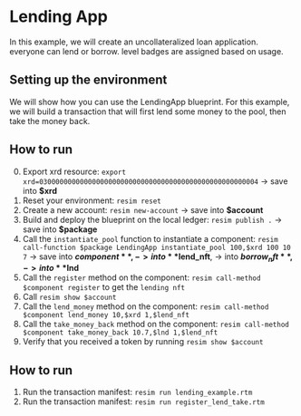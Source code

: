 # Lending App
In this example, we will create an uncollateralized loan application. everyone can lend or borrow. 
level badges are assigned based on usage.

## Setting up the environment
We will show how you can use the LendingApp blueprint. For this example, we will build a transaction that will first lend some money to the pool, then take the money back. 

## How to run
0. Export xrd resource: `export xrd=030000000000000000000000000000000000000000000000000004` -> save into **$xrd**
1. Reset your environment: `resim reset`
2. Create a new account: `resim new-account` -> save into **$account**
3. Build and deploy the blueprint on the local ledger: `resim publish .` -> save into **$package**
4. Call the `instantiate_pool` function to instantiate a component: `resim call-function $package LendingApp instantiate_pool 100,$xrd 100 10 7` -> save into **$component**, -> into **$lend_nft**, -> into **$borrow_nft**, -> into **$lnd**
5. Call the `register` method on the component: `resim call-method $component register` to get the `lending nft`
6. Call `resim show $account`
5. Call the `lend_money` method on the component: `resim call-method $component lend_money 10,$xrd 1,$lend_nft`
6. Call the `take_money_back` method on the component: `resim call-method $component take_money_back 10.7,$lnd 1,$lend_nft`
7. Verify that you received a token by running `resim show $account`

## How to run
1. Run the transaction manifest: `resim run lending_example.rtm`
1. Run the transaction manifest: `resim run register_lend_take.rtm`